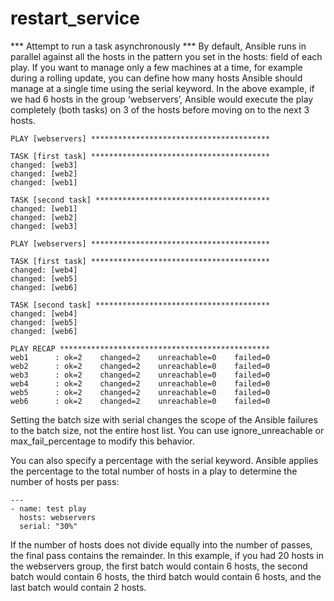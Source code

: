 # restart_service
*** Attempt to run a task asynchronously ***
By default, Ansible runs in parallel against all the hosts in the pattern you set in the hosts: field of each play. If you want to manage only a few machines at a time, for example during a rolling update, you can define how many hosts Ansible should manage at a single time using the serial keyword.
In the above example, if we had 6 hosts in the group ‘webservers’, Ansible would execute the play completely (both tasks) on 3 of the hosts before moving on to the next 3 hosts.
```
PLAY [webservers] ****************************************

TASK [first task] ****************************************
changed: [web3]
changed: [web2]
changed: [web1]

TASK [second task] ***************************************
changed: [web1]
changed: [web2]
changed: [web3]

PLAY [webservers] ****************************************

TASK [first task] ****************************************
changed: [web4]
changed: [web5]
changed: [web6]

TASK [second task] ***************************************
changed: [web4]
changed: [web5]
changed: [web6]

PLAY RECAP ***********************************************
web1      : ok=2    changed=2    unreachable=0    failed=0
web2      : ok=2    changed=2    unreachable=0    failed=0
web3      : ok=2    changed=2    unreachable=0    failed=0
web4      : ok=2    changed=2    unreachable=0    failed=0
web5      : ok=2    changed=2    unreachable=0    failed=0
web6      : ok=2    changed=2    unreachable=0    failed=0
```
Setting the batch size with serial changes the scope of the Ansible failures to the batch size, not the entire host list. You can use ignore_unreachable or max_fail_percentage to modify this behavior.

You can also specify a percentage with the serial keyword. Ansible applies the percentage to the total number of hosts in a play to determine the number of hosts per pass:
```
---
- name: test play
  hosts: webservers
  serial: "30%"
```
If the number of hosts does not divide equally into the number of passes, the final pass contains the remainder. In this example, if you had 20 hosts in the webservers group, the first batch would contain 6 hosts, the second batch would contain 6 hosts, the third batch would contain 6 hosts, and the last batch would contain 2 hosts.
